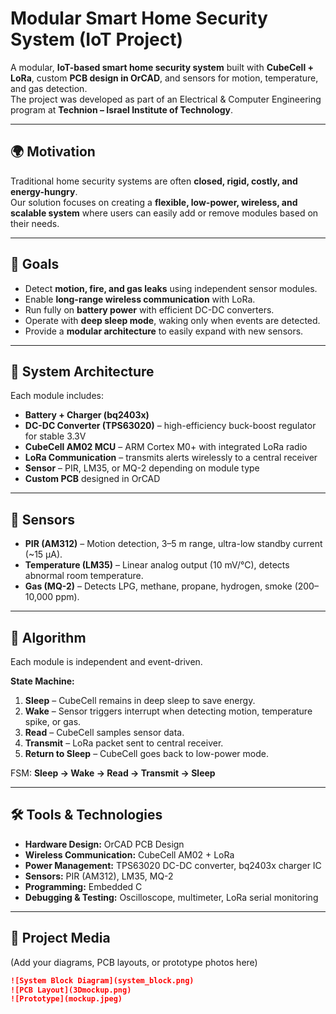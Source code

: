 # Modular Smart Home Security System (IoT Project)

A modular, **IoT-based smart home security system** built with **CubeCell + LoRa**, custom **PCB design in OrCAD**, and sensors for motion, temperature, and gas detection.  
The project was developed as part of an Electrical & Computer Engineering program at **Technion – Israel Institute of Technology**.

---

## 🌍 Motivation
Traditional home security systems are often **closed, rigid, costly, and energy-hungry**.  
Our solution focuses on creating a **flexible, low-power, wireless, and scalable system** where users can easily add or remove modules based on their needs.

---

## 🎯 Goals
- Detect **motion, fire, and gas leaks** using independent sensor modules.  
- Enable **long-range wireless communication** with LoRa.  
- Run fully on **battery power** with efficient DC-DC converters.  
- Operate with **deep sleep mode**, waking only when events are detected.  
- Provide a **modular architecture** to easily expand with new sensors.  

---

## 📐 System Architecture
Each module includes:  
- **Battery + Charger (bq2403x)**  
- **DC-DC Converter (TPS63020)** – high-efficiency buck-boost regulator for stable 3.3V  
- **CubeCell AM02 MCU** – ARM Cortex M0+ with integrated LoRa radio  
- **LoRa Communication** – transmits alerts wirelessly to a central receiver  
- **Sensor** – PIR, LM35, or MQ-2 depending on module type  
- **Custom PCB** designed in OrCAD  

---

## 🔎 Sensors
- **PIR (AM312)** – Motion detection, 3–5 m range, ultra-low standby current (~15 µA).  
- **Temperature (LM35)** – Linear analog output (10 mV/°C), detects abnormal room temperature.  
- **Gas (MQ-2)** – Detects LPG, methane, propane, hydrogen, smoke (200–10,000 ppm).  

---

## 🧠 Algorithm
Each module is independent and event-driven.  

**State Machine:**  
1. **Sleep** – CubeCell remains in deep sleep to save energy.  
2. **Wake** – Sensor triggers interrupt when detecting motion, temperature spike, or gas.  
3. **Read** – CubeCell samples sensor data.  
4. **Transmit** – LoRa packet sent to central receiver.  
5. **Return to Sleep** – CubeCell goes back to low-power mode.  

FSM: **Sleep → Wake → Read → Transmit → Sleep**

---

## 🛠️ Tools & Technologies
- **Hardware Design:** OrCAD PCB Design  
- **Wireless Communication:** CubeCell AM02 + LoRa  
- **Power Management:** TPS63020 DC-DC converter, bq2403x charger IC  
- **Sensors:** PIR (AM312), LM35, MQ-2  
- **Programming:** Embedded C  
- **Debugging & Testing:** Oscilloscope, multimeter, LoRa serial monitoring  

---

## 📸 Project Media
(Add your diagrams, PCB layouts, or prototype photos here)  

```markdown
![System Block Diagram](system_block.png)
![PCB Layout](3Dmockup.png)
![Prototype](mockup.jpeg)
